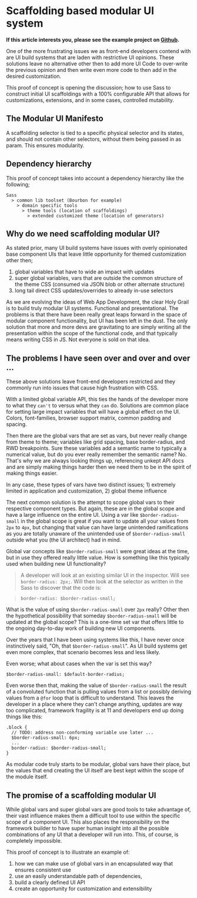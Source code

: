 # Scaffolding based modular UI system

__If this article interests you, please see the example project on <a href="https://github.com/blackfalcon/scaffolding-ui-structure" target="_blank">Github</a>.__

One of the more frustrating issues we as front-end developers contend with are UI build systems that are laden with restrictive UI opinions. These solutions leave no alternative other then to add more UI Code to over-write the previous opinion and then write even more code to then add in the desired customization.

This proof of concept is opening the discussion; how to use Sass to construct initial UI scaffoldings with a 100% configurable API that allows for customizations, extensions, and in some cases, controlled mutability.

## The Modular UI Manifesto

A scaffolding selector is tied to a specific physical selector and its states, and should not contain other selectors, without them being passed in as param. This ensures modularity.

## Dependency hierarchy

This proof of concept takes into account a dependency hierarchy like the following;

```
Sass
  > common lib toolset (Bourbon for example)
    > domain specific tools
      > theme tools (location of scaffoldings)
        > extended customized theme (location of generators)
```

## Why do we need scaffolding modular UI?

As stated prior, many UI build systems have issues with overly opinionated base component UIs that leave little opportunity for themed customization other then;

1. global variables that have to wide an impact with updates
1. super global variables, vars that are outside the common structure of the theme CSS (consumed via JSON blob or other alternate structure)
1. long tail direct CSS updates/overrides to already in-use selectors

As we are evolving the ideas of Web App Development, the clear Holy Grail is to build truly modular UI systems. Functional and presentational. The problems is that there have been really great leaps forward in the space of modular component functionality, but UI has been left in the dust. The only solution that more and more devs are gravitating to are simply writing all the presentation within the scope of the functional code, and that typically means writing CSS in JS. Not everyone is sold on that idea.


## The problems I have seen over and over and over ...

These above solutions leave front-end developers restricted and they commonly run into issues that cause high frustration with CSS.

With a limited global variable API, this ties the hands of the developer more to what they `can't` to versus what they `can` do. Solutions are common place for setting large impact variables that will have a global effect on the UI. Colors, font-families, browser support matrix, common padding and spacing.

Then there are the global vars that are set as vars, but never really change from theme to theme; variables like grid spacing, base border-radius, and RWD breakpoints. Sure  these variables add a semantic name to typically a numerical value, but do you ever really remember the semantic name? No. That's why we are always looking things up, referencing unkept API docs and are simply making things harder then we need them to be in the spirit of making things easier.

In any case, these types of vars have two distinct issues; 1) extremely limited in application and customization, 2) global theme influence

The next common solution is the attempt to scope global vars to their respective component types. But again, these are in the global scope and have a large influence on the entire UI. Using a var like `$border-radius-small` in the global scope is great if you want to update all your values from `2px` to `4px`, but changing that value can have large unintended ramifications as you are totally unaware of the unintended use of `$border-radius-small` outside what you (the UI architect) had in mind.

Global var concepts like `$border-radius-small` were great ideas at the time, but in use they offered really little value. How is something like this typically used when building new UI functionality?

> A developer will look at an existing similar UI in the inspector. Will see `border-radius: 2px;`. Will then look at the selector as written in the Sass to discover that the code is:

> ```
> border-radius: $border-radius-small;
> ```

What is the value of using `$border-radius-small` over `2px` really? Other then the hypothetical possibility that someday `$border-radius-small` will be updated at the global scope? This is a one-time set var that offers little to the ongoing day-to-day work of building new UI components.

Over the years that I have been using systems like this, I have never once instinctively said, "Oh, that `$border-radius-small`". As UI build systems get even more complex, that scenario becomes less and less likely.

Even worse; what about cases when the var is set this way?

```
$border-radius-small: $default-border-radius;
```

Even worse then that, making the value of `$border-radius-small` the result of a convoluted function that is pulling values from a list or possibly deriving values from a `@for` loop that is difficult to understand. This leaves the developer in a place where they can't change anything, updates are way too complicated, framework fragility is at 11 and developers end up doing things like this:

```
.block {
  // TODO: address non-conforming variable use later ...
  $border-radius-small: 6px;
  ...
  border-radius: $border-radius-small;
}
```

As modular code truly starts to be modular, global vars have their place, but the values that end creating the UI itself are best kept within the scope of the module itself.

## The promise of a scaffolding modular UI

While global vars and super global vars are good tools to take advantage of, their vast influence makes them a difficult tool to use within the specific scope of a component UI. This also places the responsibility on the framework builder to have super human insight into all the possible combinations of any UI that a developer will run into. This, of course, is completely impossible.

This proof of concept is to illustrate an example of:

1. how we can make use of global vars in an encapsulated way that ensures consistent use
1. use an easily understandable path of dependencies,
1. build a clearly defined UI API
1. create an opportunity for customization and extensibility
